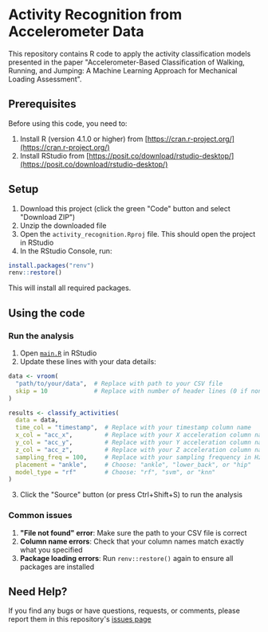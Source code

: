 # Activity Recognition from Accelerometer Data

This repository contains R code to apply the activity classification models presented in the paper "Accelerometer-Based Classification of Walking, Running, and Jumping: A Machine Learning Approach for Mechanical Loading Assessment".

## Prerequisites

Before using this code, you need to:

1. Install R (version 4.1.0 or higher) from [https://cran.r-project.org/](https://cran.r-project.org/)
2. Install RStudio from [https://posit.co/download/rstudio-desktop/](https://posit.co/download/rstudio-desktop/)

## Setup

1. Download this project (click the green "Code" button and select "Download ZIP")
2. Unzip the downloaded file
3. Open the `activity_recognition.Rproj` file. This should open the project in RStudio
4. In the RStudio Console, run:

```r
install.packages("renv")
renv::restore()
```

This will install all required packages.

## Using the code

### Run the analysis

1. Open [`main.R`](main.R) in RStudio
2. Update these lines with your data details:

```r
data <- vroom(
  "path/to/your/data",  # Replace with path to your CSV file
  skip = 10             # Replace with number of header lines (0 if none)
)

results <- classify_activities(
  data = data,
  time_col = "timestamp",  # Replace with your timestamp column name
  x_col = "acc_x",         # Replace with your X acceleration column name
  y_col = "acc_y",         # Replace with your Y acceleration column name
  z_col = "acc_z",         # Replace with your Z acceleration column name
  sampling_freq = 100,     # Replace with your sampling frequency in Hz
  placement = "ankle",     # Choose: "ankle", "lower_back", or "hip"
  model_type = "rf"        # Choose: "rf", "svm", or "knn"
)
```

3. Click the "Source" button (or press Ctrl+Shift+S) to run the analysis

### Common issues

1. **"File not found" error**: Make sure the path to your CSV file is correct
2. **Column name errors**: Check that your column names match exactly what you specified
3. **Package loading errors**: Run `renv::restore()` again to ensure all packages are installed

## Need Help?

If you find any bugs or have questions, requests, or comments, please report them in this repository's [issues page](https://github.com/verasls/activity_recognition/issues)
